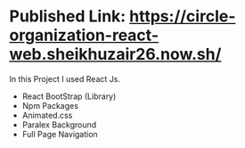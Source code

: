 # Published Link: https://circle-organization-react-web.sheikhuzair26.now.sh/

In this Project I used React Js.
- React BootStrap (Library)
- Npm Packages
- Animated.css
- Paralex Background
- Full Page Navigation

